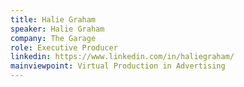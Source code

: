 ```yaml
---
title: Halie Graham
speaker: Halie Graham
company: The Garage
role: Executive Producer
linkedin: https://www.linkedin.com/in/haliegraham/
mainviewpoint: Virtual Production in Advertising
---
```

